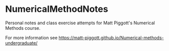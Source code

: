 # NumericalMethodNotes
Personal notes and class exercise attempts for Matt Piggott's Numerical Methods course.

For more information see https://matt-piggott.github.io/Numerical-methods-undergraduate/

